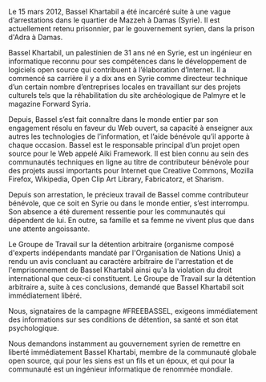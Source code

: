 Le 15 mars 2012, Bassel Khartabil a été incarcéré suite à une vague d’arrestations dans le quartier de Mazzeh à Damas (Syrie). Il est actuellement retenu prisonnier, par le gouvernement syrien, dans la prison d'Adra à Damas.

Bassel Khartabil, un palestinien de 31 ans né en Syrie, est un ingénieur en informatique reconnu pour ses compétences dans le développement de logiciels open source qui contribuent à l’élaboration d’Internet. Il a commencé sa carrière il y a dix ans en Syrie comme directeur technique d’un certain nombre d’entreprises locales en travaillant sur des projets culturels tels que la réhabilitation du site archéologique de Palmyre et le magazine Forward Syria.

Depuis, Bassel s’est fait connaître dans le monde entier par son engagement résolu en faveur du Web ouvert, sa capacité à enseigner aux autres les technologies de l’information, et l’aide bénévole qu’il apporte à chaque occasion. Bassel est le responsable principal d’un projet open source pour le Web appelé Aiki Framework. Il est bien connu au sein des communautés techniques en ligne au titre de contributeur bénévole pour des projets aussi importants pour Internet que Creative Commons, Mozilla Firefox, Wikipedia, Open Clip Art Library, Fabricatorz, et Sharism.

Depuis son arrestation, le précieux travail de Bassel comme contributeur bénévole, que ce soit en Syrie ou dans le monde entier, s’est interrompu. Son absence a été durement ressentie pour les communautés qui dépendent de lui. En outre, sa famille et sa femme ne vivent plus que dans une attente angoissante.

Le Groupe de Travail sur la détention arbitraire (organisme composé d'experts indépendants mandaté par l'Organisation de Nations Unis) a rendu un avis concluant au caractère arbitraire de l'arrestation et de l'emprisonnement de Bassel Khartabil ainsi qu'a la violation du droit international que ceux-ci constituent. Le Groupe de Travail sur la détention arbitraire a, suite à ces conclusions, demandé que Bassel Khartabil soit immédiatement libéré. 

Nous, signataires de la campagne #FREEBASSEL, exigeons immédiatement des informations sur ses conditions de détention, sa santé et son état psychologique.

Nous demandons instamment au gouvernement syrien de remettre en liberté immédiatement Bassel Khartabi, membre de la communauté globale open source, qui pour les siens est un fils et un époux, et qui pour la communauté est un ingénieur informatique de renommée mondiale.

&#x20;<!-- (Traduction Framalang : Goofy et Ju) Creative Commons By-Sa. http://www.framablog.org/index.php/post/2012/07/03/free-bassel-khartabil -->
